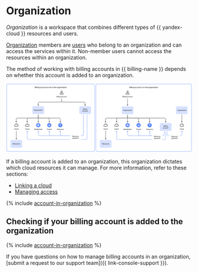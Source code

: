 # Organization

_Organization_ is a workspace that combines different types of {{ yandex-cloud }} resources and users.

[Organization](../../organization/quickstart.md) members are [users](../../overview/roles-and-resources.md#users) who belong to an organization and can access the services within it.
Non-member users cannot access the resources within an organization.

The method of working with billing accounts in {{ billing-name }} depends on whether this account is added to an organization.

![](../../_assets/billing/organization.svg)

If a billing account is added to an organization, this organization dictates which cloud resources it can manage. For more information, refer to these sections:

* [Linking a cloud](../operations/pin-cloud.md#bind-cloud-organization)
* [Managing access](../security/index.md)

{% include [account-in-organization](../../_includes/billing/pay-resouces-of-another-organization.md) %}

## Checking if your billing account is added to the organization

{% include [account-in-organization](../../_includes/billing/check-account-organization.md) %}

If you have questions on how to manage billing accounts in an organization, [submit a request to our support team]({{ link-console-support }}).